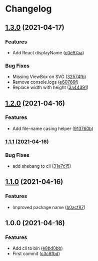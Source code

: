 # Changelog

## [1.3.0](https://www.github.com/cobraz/svg-to-theme-ui-component/compare/v1.2.0...v1.3.0) (2021-04-17)


### Features

* Add React displayName ([c0e97aa](https://www.github.com/cobraz/svg-to-theme-ui-component/commit/c0e97aafaf6114cf5577e498ad56bf3730c18012))


### Bug Fixes

* Missing ViewBox on SVG ([32574fb](https://www.github.com/cobraz/svg-to-theme-ui-component/commit/32574fb0c11dbca6025968e0fcafcd12ce797207))
* Remove console.logs ([e60766f](https://www.github.com/cobraz/svg-to-theme-ui-component/commit/e60766fac3be7e43b5da706c815212d3de38a482))
* Replace width with height ([3a44391](https://www.github.com/cobraz/svg-to-theme-ui-component/commit/3a44391d82df7f0cbc592e10183c62c80f9574c1))

## [1.2.0](https://www.github.com/cobraz/svg-to-theme-ui-component/compare/v1.1.1...v1.2.0) (2021-04-16)


### Features

* Add file-name casing helper ([913760b](https://www.github.com/cobraz/svg-to-theme-ui-component/commit/913760b5cfbcae4b281f02d1531d48fe224a3de8))

### [1.1.1](https://www.github.com/cobraz/svg-to-theme-ui-component/compare/v1.1.0...v1.1.1) (2021-04-16)


### Bug Fixes

* add shebang to cli ([31a7c15](https://www.github.com/cobraz/svg-to-theme-ui-component/commit/31a7c15b7acaf23b9e84ad94e53be6332f186e0e))

## [1.1.0](https://www.github.com/cobraz/svg-to-theme-ui-component/compare/v1.0.0...v1.1.0) (2021-04-16)


### Features

* Improved package name ([b0acf87](https://www.github.com/cobraz/svg-to-theme-ui-component/commit/b0acf87640e81068cbb4bdb01c26705a56acb1fc))

## 1.0.0 (2021-04-16)


### Features

* Add cli to bin ([e8bd0bb](https://www.github.com/cobraz/svg-to-theme-ui-component/commit/e8bd0bb92a1f4dcb61c6034422408b0fabfb27f8))
* First commit ([c3c8fbd](https://www.github.com/cobraz/svg-to-theme-ui-component/commit/c3c8fbdeafce2faad65044f07c0b2d770733cea2))
